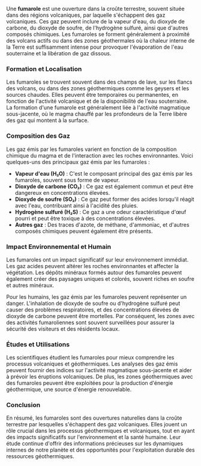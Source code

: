 Une **fumarole** est une ouverture dans la croûte terrestre, souvent située dans des régions volcaniques, par laquelle s'échappent des gaz volcaniques. Ces gaz peuvent inclure de la vapeur d'eau, du dioxyde de carbone, du dioxyde de soufre, de l'hydrogène sulfuré, ainsi que d'autres composés chimiques. Les fumaroles se forment généralement à proximité des volcans actifs ou dans des zones géothermales où la chaleur interne de la Terre est suffisamment intense pour provoquer l'évaporation de l'eau souterraine et la libération de gaz dissous.

### Formation et Localisation

Les fumaroles se trouvent souvent dans des champs de lave, sur les flancs des volcans, ou dans des zones géothermiques comme les geysers et les sources chaudes. Elles peuvent être temporaires ou permanentes, en fonction de l'activité volcanique et de la disponibilité de l'eau souterraine. La formation d'une fumarole est généralement liée à l'activité magmatique sous-jacente, où le magma chauffé par les profondeurs de la Terre libère des gaz qui montent à la surface.

### Composition des Gaz

Les gaz émis par les fumaroles varient en fonction de la composition chimique du magma et de l'interaction avec les roches environnantes. Voici quelques-uns des principaux gaz émis par les fumaroles :

- **Vapeur d'eau (H₂O)** : C'est le composant principal des gaz émis par les fumaroles, souvent sous forme de vapeur.
- **Dioxyde de carbone (CO₂)** : Ce gaz est également commun et peut être dangereux en concentrations élevées.
- **Dioxyde de soufre (SO₂)** : Ce gaz peut former des acides lorsqu'il réagit avec l'eau, contribuant ainsi à l'acidité des pluies.
- **Hydrogène sulfuré (H₂S)** : Ce gaz a une odeur caractéristique d'œuf pourri et peut être toxique à des concentrations élevées.
- **Autres gaz** : Des traces d'azote, de méthane, d'ammoniac, et d'autres composés chimiques peuvent également être présents.

### Impact Environnemental et Humain

Les fumaroles ont un impact significatif sur leur environnement immédiat. Les gaz acides peuvent altérer les roches environnantes et affecter la végétation. Les dépôts minéraux formés autour des fumaroles peuvent également créer des paysages uniques et colorés, souvent riches en soufre et autres minéraux.

Pour les humains, les gaz émis par les fumaroles peuvent représenter un danger. L'inhalation de dioxyde de soufre ou d'hydrogène sulfuré peut causer des problèmes respiratoires, et des concentrations élevées de dioxyde de carbone peuvent être mortelles. Par conséquent, les zones avec des activités fumaroliennes sont souvent surveillées pour assurer la sécurité des visiteurs et des résidents locaux.

### Études et Utilisations

Les scientifiques étudient les fumaroles pour mieux comprendre les processus volcaniques et géothermiques. Les analyses des gaz émis peuvent fournir des indices sur l'activité magmatique sous-jacente et aider à prévoir les éruptions volcaniques. De plus, les zones géothermiques avec des fumaroles peuvent être exploitées pour la production d'énergie géothermique, une source d'énergie renouvelable.

### Conclusion

En résumé, les fumaroles sont des ouvertures naturelles dans la croûte terrestre par lesquelles s'échappent des gaz volcaniques. Elles jouent un rôle crucial dans les processus géothermiques et volcaniques, tout en ayant des impacts significatifs sur l'environnement et la santé humaine. Leur étude continue d'offrir des informations précieuses sur les dynamiques internes de notre planète et des opportunités pour l'exploitation durable des ressources géothermiques.